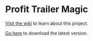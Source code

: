 # Profit Trailer Magic

[Visit the wiki](https://github.com/PTMagicians/PT-Magic/wiki) to learn about this project.

[Go here](https://github.com/PTMagicians/PTMagic/releases) to download the latest version.
